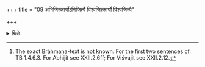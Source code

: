 +++
title = "09 अभिजित्कार्योऽभिजित्यै विश्वजित्कार्यो विश्वजित्यै"

+++

<details><summary>थिते</summary>

9. “It should be an Abhijit for the sake of victory; it should be Viśvajit in order to win everything, it should be an Atirātra with all the Pr̥ṣṭhas and all the praise-songs, for the sake of obtainment of all, for the sake of achieving all"-thus is known (from a Brāhmaṇa-text).[^1]   

[^1]: The exact Brāhmaṇa-text is not known. For the first two sentences cf. TB 1.4.6.3. For Abhijit see XXII.2.6ff; For Viśvajit see XXII.2.12. 

</details>
